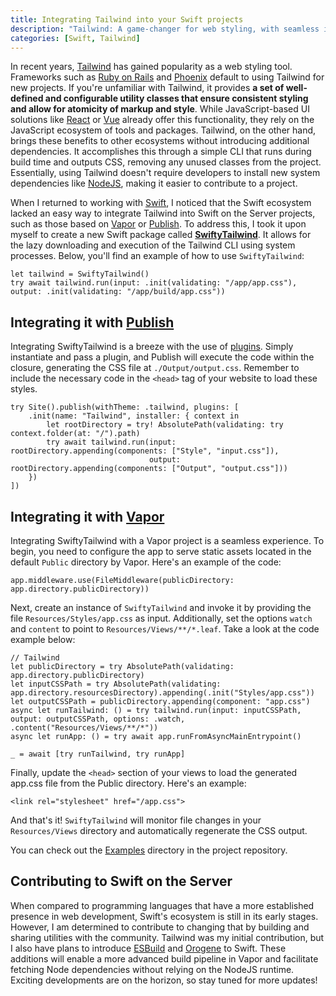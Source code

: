 ```yaml
---
title: Integrating Tailwind into your Swift projects
description: "Tailwind: A game-changer for web styling, with seamless integration into Swift server projects using SwiftyTailwind."
categories: [Swift, Tailwind]
---
```


In recent years, [Tailwind](https://tailwindcss.com) has gained popularity as a web styling tool. Frameworks such as [Ruby on Rails](https://rubyonrails.org) and [Phoenix](https://www.phoenixframework.org) default to using Tailwind for new projects. If you're unfamiliar with Tailwind, it provides **a set of well-defined and configurable utility classes that ensure consistent styling and allow for atomicity of markup and style**. While JavaScript-based UI solutions like [React](https://react.dev) or [Vue](https://vuejs.org) already offer this functionality, they rely on the JavaScript ecosystem of tools and packages. Tailwind, on the other hand, brings these benefits to other ecosystems without introducing additional dependencies. It accomplishes this through a simple CLI that runs during build time and outputs CSS, removing any unused classes from the project. Essentially, using Tailwind doesn't require developers to install new system dependencies like [NodeJS](https://nodejs.org/en), making it easier to contribute to a project.

When I returned to working with [Swift](https://www.swift.org), I noticed that the Swift ecosystem lacked an easy way to integrate Tailwind into Swift on the Server projects, such as those based on [Vapor](https://vapor.codes) or [Publish](https://github.com/JohnSundell/Publish). To address this, I took it upon myself to create a new Swift package called [**SwiftyTailwind**](https://github.com/pepicrft/swiftytailwind). It allows for the lazy downloading and execution of the Tailwind CLI using system processes. Below, you'll find an example of how to use `SwiftyTailwind`:

```language-swift
let tailwind = SwiftyTailwind()
try await tailwind.run(input: .init(validating: "/app/app.css"), output: .init(validating: "/app/build/app.css"))
```

## Integrating it with [Publish](https://github.com/JohnSundell/Publish)

Integrating SwiftyTailwind is a breeze with the use of [plugins](https://github.com/JohnSundell/Publish#building-plugins). Simply instantiate and pass a plugin, and Publish will execute the code within the closure, generating the CSS file at `./Output/output.css`. Remember to include the necessary code in the `<head>` tag of your website to load these styles.

```language-swift
try Site().publish(withTheme: .tailwind, plugins: [
    .init(name: "Tailwind", installer: { context in
        let rootDirectory = try! AbsolutePath(validating: try context.folder(at: "/").path)
        try await tailwind.run(input: rootDirectory.appending(components: ["Style", "input.css"]),
                               output: rootDirectory.appending(components: ["Output", "output.css"]))
    })
])
```

## Integrating it with [Vapor](https://vapor.codes)

Integrating SwiftyTailwind with a Vapor project is a seamless experience. To begin, you need to configure the app to serve static assets located in the default `Public` directory by Vapor. Here's an example of the code:

```language-swift
app.middleware.use(FileMiddleware(publicDirectory: app.directory.publicDirectory))
```

Next, create an instance of `SwiftyTailwind` and invoke it by providing the file `Resources/Styles/app.css` as input. Additionally, set the options `watch` and `content` to point to `Resources/Views/**/*.leaf`. Take a look at the code example below:

```language-swift
// Tailwind
let publicDirectory = try AbsolutePath(validating: app.directory.publicDirectory)
let inputCSSPath = try AbsolutePath(validating: app.directory.resourcesDirectory).appending(.init("Styles/app.css"))
let outputCSSPath = publicDirectory.appending(component: "app.css")
async let runTailwind: () = try tailwind.run(input: inputCSSPath, output: outputCSSPath, options: .watch, .content("Resources/Views/**/*"))
async let runApp: () = try await app.runFromAsyncMainEntrypoint()

_ = await [try runTailwind, try runApp]
```

Finally, update the `<head>` section of your views to load the generated app.css file from the Public directory. Here's an example:

```language-html
<link rel="stylesheet" href="/app.css">
```

And that's it! `SwiftyTailwind` will monitor file changes in your `Resources/Views` directory and automatically regenerate the CSS output.

You can check out the [Examples](https://github.com/pepicrft/SwiftyTailwind/tree/main/Examples) directory in the project repository.


## Contributing to Swift on the Server

When compared to programming languages that have a more established presence in web development, Swift's ecosystem is still in its early stages. However, I am determined to contribute to changing that by building and sharing utilities with the community. Tailwind was my initial contribution, but I also have plans to introduce [ESBuild](https://esbuild.github.io) and [Orogene](https://orogene.dev) to Swift. These additions will enable a more advanced build pipeline in Vapor and facilitate fetching Node dependencies without relying on the NodeJS runtime. Exciting developments are on the horizon, so stay tuned for more updates!
